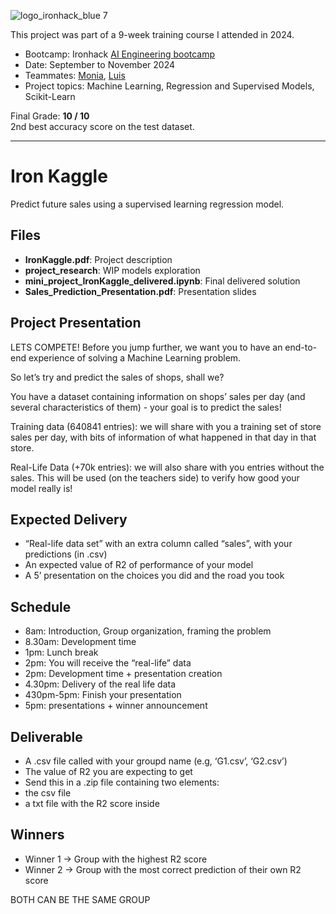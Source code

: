![logo_ironhack_blue 7](https://user-images.githubusercontent.com/23629340/40541063-a07a0a8a-601a-11e8-91b5-2f13e4e6b441.png)

This project was part of a 9-week training course I attended in 2024.
- Bootcamp: Ironhack [AI Engineering bootcamp](https://www.ironhack.com/de-en/artificial-intelligence/remote)
- Date: September to November 2024
- Teammates: [Monia](https://github.com/babyodacode), [Luis](https://github.com/luislague)
- Project topics: Machine Learning, Regression and Supervised Models, Scikit-Learn

Final Grade:   **10 / 10**  
2nd best accuracy score on the test dataset.

----

# Iron Kaggle
Predict future sales using a supervised learning regression model.

## Files
+ **IronKaggle.pdf**: Project description
+ **project_research**: WIP models exploration
+ **mini_project_IronKaggle_delivered.ipynb**: Final delivered solution
+ **Sales_Prediction_Presentation.pdf**: Presentation slides

## Project Presentation

LETS COMPETE! Before you jump further, we want you to have an end-to-end experience of solving
a Machine Learning problem.

So let’s try and predict the sales of shops, shall we?

You have a dataset containing information on shops’ sales per day (and several characteristics of
them) - your goal is to predict the sales!

Training data (640841 entries): we will share with you a training set of store sales per day, with bits of
information of what happened in that day in that store.

Real-Life Data (+70k entries): we will also share with you entries without the sales. This will be used (on the
teachers side) to verify how good your model really is!

## Expected Delivery
+ “Real-life data set” with an extra column called “sales”, with your predictions (in .csv)
+ An expected value of R2 of performance of your model
+ A 5’ presentation on the choices you did and the road you took

## Schedule
+ 8am: Introduction, Group organization, framing the problem
+ 8.30am: Development time
+ 1pm: Lunch break
+ 2pm: You will receive the “real-life” data
+ 2pm: Development time + presentation creation
+ 4.30pm: Delivery of the real life data
+ 430pm-5pm: Finish your presentation
+ 5pm: presentations + winner announcement

## Deliverable
+ A .csv file called with your groupd name (e.g, ‘G1.csv’, ‘G2.csv’)
+ The value of R2 you are expecting to get
+ Send this in a .zip file containing two elements:
+ the csv file
+ a txt file with the R2 score inside

## Winners
+ Winner 1 -> Group with the highest R2 score
+ Winner 2 -> Group with the most correct prediction of their own R2 score

BOTH CAN BE THE SAME GROUP
